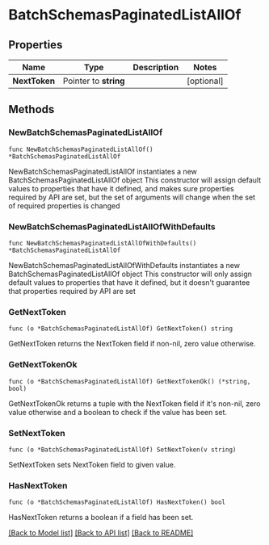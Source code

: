 # BatchSchemasPaginatedListAllOf

## Properties

Name | Type | Description | Notes
------------ | ------------- | ------------- | -------------
**NextToken** | Pointer to **string** |  | [optional] 

## Methods

### NewBatchSchemasPaginatedListAllOf

`func NewBatchSchemasPaginatedListAllOf() *BatchSchemasPaginatedListAllOf`

NewBatchSchemasPaginatedListAllOf instantiates a new BatchSchemasPaginatedListAllOf object
This constructor will assign default values to properties that have it defined,
and makes sure properties required by API are set, but the set of arguments
will change when the set of required properties is changed

### NewBatchSchemasPaginatedListAllOfWithDefaults

`func NewBatchSchemasPaginatedListAllOfWithDefaults() *BatchSchemasPaginatedListAllOf`

NewBatchSchemasPaginatedListAllOfWithDefaults instantiates a new BatchSchemasPaginatedListAllOf object
This constructor will only assign default values to properties that have it defined,
but it doesn't guarantee that properties required by API are set

### GetNextToken

`func (o *BatchSchemasPaginatedListAllOf) GetNextToken() string`

GetNextToken returns the NextToken field if non-nil, zero value otherwise.

### GetNextTokenOk

`func (o *BatchSchemasPaginatedListAllOf) GetNextTokenOk() (*string, bool)`

GetNextTokenOk returns a tuple with the NextToken field if it's non-nil, zero value otherwise
and a boolean to check if the value has been set.

### SetNextToken

`func (o *BatchSchemasPaginatedListAllOf) SetNextToken(v string)`

SetNextToken sets NextToken field to given value.

### HasNextToken

`func (o *BatchSchemasPaginatedListAllOf) HasNextToken() bool`

HasNextToken returns a boolean if a field has been set.


[[Back to Model list]](../README.md#documentation-for-models) [[Back to API list]](../README.md#documentation-for-api-endpoints) [[Back to README]](../README.md)


